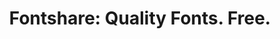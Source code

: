 ---
name: fontshare
host: fontshare.com
origin: https://fontshare.com
pathname: /
search: ''
href: https://fontshare.com/
title: 'Fontshare: Quality Fonts. Free.'
ogTitle: 'Fontshare: Quality Fonts. Free.'
twitterTitle: ''
description: >-
  Fontshare is a free fonts service from the Indian Type Foundry (ITF), making
  quality fonts accessible to all.
ogDescription: >-
  Fontshare is a free fonts service from the Indian Type Foundry (ITF), making
  quality fonts accessible to all.
image: https://www.fontshare.com/assets/images/share.f415a558.jpg
ogImage: https://www.fontshare.com/assets/images/share.f415a558.jpg
twitterImage: ''
keywords: ''

---